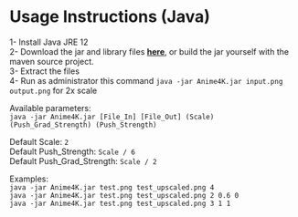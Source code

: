 
# Usage Instructions (Java)

1- Install Java JRE 12  
2- Download the jar and library files [**here**](https://github.com/bloc97/Anime4K/releases/download/v0.9/Anime4K_Java.zip), or build the jar yourself with the maven source project.  
3- Extract the files  
4- Run as administrator this command `java -jar Anime4K.jar input.png output.png` for 2x scale  

Available parameters:  
`java -jar Anime4K.jar [File_In] [File_Out] (Scale) (Push_Grad_Strength) (Push_Strength)`  

Default Scale: `2`  
Default Push_Strength: `Scale / 6`  
Default Push_Grad_Strength: `Scale / 2`  

  
Examples:  
`java -jar Anime4K.jar test.png test_upscaled.png 4`  
`java -jar Anime4K.jar test.png test_upscaled.png 2 0.6 0`  
`java -jar Anime4K.jar test.png test_upscaled.png 3 1 1`    
